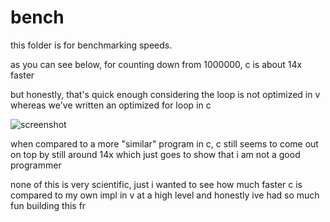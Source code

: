 # bench

this folder is for benchmarking speeds.

as you can see below, for counting down from 1000000, c is about 14x faster

but honestly, that's quick enough considering the loop is not optimized in v whereas we've written an optimized for loop in c

![screenshot](https://cdn.discordapp.com/attachments/434428050873122827/921748240330801212/unknown.png)

when compared to a more "similar" program in c, c still seems to come out on top by still around 14x which just goes to show that i am not a good programmer

none of this is very scientific, just i wanted to see how much faster c is compared to my own impl in v at a high level and honestly ive had so much fun building this fr

